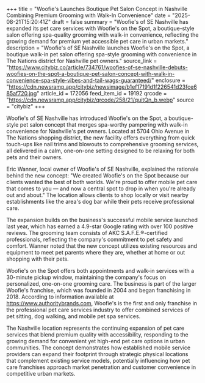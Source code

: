 +++
title = "Woofie's Launches Boutique Pet Salon Concept in Nashville Combining Premium Grooming with Walk-In Convenience"
date = "2025-08-21T15:20:41Z"
draft = false
summary = "Woofie's of SE Nashville has expanded its pet care services with Woofie's on the Spot, a boutique-style salon offering spa-quality grooming with walk-in convenience, reflecting the growing demand for premium yet accessible pet care in urban markets."
description = "Woofie's of SE Nashville launches Woofie's on the Spot, a boutique walk-in pet salon offering spa-style grooming with convenience in The Nations district for Nashville pet owners."
source_link = "https://www.citybiz.co/article/734761/woofies-of-se-nashville-debuts-woofies-on-the-spot-a-boutique-pet-salon-concept-with-walk-in-convenience-spa-style-vibes-and-tail-wags-guaranteed/"
enclosure = "https://cdn.newsramp.app/citybiz/newsimage/b1ef17191d1f226541d23fce685af720.jpg"
article_id = 172056
feed_item_id = 19192
qrcode = "https://cdn.newsramp.app/citybiz/qrcode/258/21/quitQn_b.webp"
source = "citybiz"
+++

<p>Woofie's of SE Nashville has introduced Woofie's on the Spot, a boutique-style pet salon concept that merges spa-worthy pampering with walk-in convenience for Nashville's pet owners. Located at 5704 Ohio Avenue in The Nations shopping district, the new facility offers everything from quick touch-ups like nail trims and blowouts to comprehensive grooming services, all delivered in a calm, one-on-one setting designed to be relaxing for both pets and their owners.</p><p>Eric Wanner, local owner of Woofie's of SE Nashville, explained the rationale behind the new concept: "We created Woofie's on the Spot because our clients wanted the best of both worlds. We're proud to offer mobile pet care that comes to you — and now a central spot to drop in when you're already out and about." The location allows clients to shop locally or visit nearby establishments like the area's dog bar while their pets receive professional care.</p><p>The expansion builds on the business's successful mobile service launched last year, which has earned a 4.9-star Google rating with over 100 positive reviews. The grooming team consists of AKC S.A.F.E.®-certified professionals, reflecting the company's commitment to pet safety and comfort. Wanner noted that the new concept utilizes existing resources and equipment to meet pet parents where they are, whether at home or out shopping with their pets.</p><p>Woofie's on the Spot offers both appointments and walk-in services with a 30-minute pickup window, maintaining the company's focus on personalized, one-on-one grooming care. The business is part of the larger Woofie's franchise, which was founded in 2004 and began franchising in 2018. According to information available at <a href="https://www.authoritybrands.com" rel="nofollow" target="_blank">https://www.authoritybrands.com</a>, Woofie's is the first and only franchise in the professional pet care services industry to offer combined services of pet sitting, dog walking, and mobile pet spa services.</p><p>The Nashville location represents the continuing expansion of pet care services that blend premium quality with accessibility, responding to the growing demand for convenient yet high-end pet care options in urban communities. The concept demonstrates how established mobile service providers can expand their footprint through strategic physical locations that complement existing service models, potentially influencing how pet care franchises approach market penetration and customer convenience in competitive urban markets.</p>